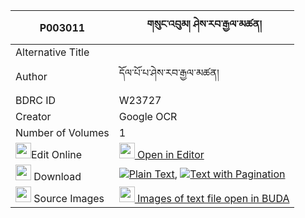 |P003011|གསུང་འབུམ། ཤེས་རབ་རྒྱལ་མཚན། 
| --- | --- 
|Alternative Title |
|Author| དོལ་པོ་པ་ཤེས་རབ་རྒྱལ་མཚན།
|BDRC ID | W23727
|Creator | Google OCR
|Number of Volumes| 1
|<img width="25" src="https://img.icons8.com/color/25/000000/edit-property.png">Edit Online| [<img width="25" src="https://avatars.githubusercontent.com/u/45091458?s=200&v=4"> Open in Editor](http://editor.openpecha.org/P003011)
|<img width="25" src="https://img.icons8.com/fluent/48/000000/download-2.png"/>  Download | [![](https://img.icons8.com/color/20/000000/txt.png)Plain Text](https://github.com/Openpecha/P003011/releases/download/v1/sungbum_sherab_gyaltsen_plain_P003011.zip), [![](https://img.icons8.com/color/20/000000/txt.png)Text with Pagination](https://github.com/Openpecha/P003011/releases/download/v1/sungbum_sherab_gyaltsen_pages_P003011.zip)
|<img width="25" src="https://img.icons8.com/plasticine/100/000000/pictures-folder.png"/>  Source Images | [<img width="25" src="https://library.bdrc.io/icons/BUDA-small.svg"> Images of text file open in BUDA](https://library.bdrc.io/show/bdr:W23727)